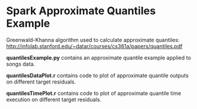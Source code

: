 # Spark Approximate Quantiles Example

Greenwald-Khanna algorithm used to calculate approximate quantiles: http://infolab.stanford.edu/~datar/courses/cs361a/papers/quantiles.pdf

**quantilesExample.py** contains an approximate quantile example applied to songs data.

**quantilesDataPlot.r** contains code to plot of approximate quantile outputs on different target residuals.

**quantilesTimePlot.r** contains code to plot of approximate quantile time execution on different target residuals.
